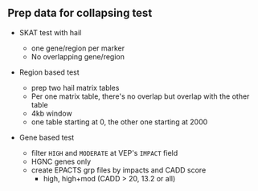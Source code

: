 ## Prep data for collapsing test
- SKAT test with hail
  - one gene/region per marker
  - No overlapping gene/region
  
- Region based test
  - prep two hail matrix tables 
  - Per one matrix table, there's no overlap but overlap with the other table
  - 4kb window
  - one table starting at 0, the other one starting at 2000
  
- Gene based test
  - filter `HIGH` and `MODERATE` at VEP's `IMPACT` field
  - HGNC genes only
  - create EPACTS grp files by impacts and CADD score
    - high, high+mod (CADD > 20, 13.2 or all)
